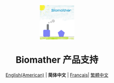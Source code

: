 <p align="center">
    <img src="./icons/logo.jpg" width="108" height="108">
</p>
<h1 align="center">Biomather 产品支持</h1>
<p align="center" class="language" title="Language selection 语言选择">
<a href="docs/security_en_us.md">English(American)</a>  | 
<b>简体中文</b> | 
<a href="docs/security_fr_fr.md">Français</a>|
<a href="docs/security_zh_tw.md">繁體中文</a>
</p>
